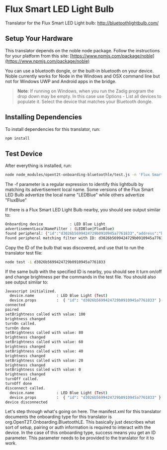 # Flux Smart LED Light Bulb

Translator for the Flux Smart LED Light bulb: http://bluetoothlightbulb.com/

## Setup Your Hardware

This translator depends on the noble node package. Follow the instructions for your platform from this site:
[https://www.npmjs.com/package/noble](https://www.npmjs.com/package/noble)

You can use a bluetooth dongle, or the built-in bluetooth on your device. Noble currently works for Node in the Windows and OSX command line but not for Windows UWP and Android apps in the bridge.

> <b>Note</b>: If running on Windows, when you run the Zadig program the drop down may be empty. In this case use Options - List all devices to populate it.
> Select the device that matches your Bluetooth dongle.

## Installing Dependencies
To install dependencies for this translator, run:

```bash
npm install
```

## Test Device
After everything is installed, run:

```bash
node node_modules/opent2t-onboarding-bluetoothle/test.js -n 'Flux Smart LED' -f '(LEDBlue|FluxBlue)'
```

The -f parameter is a regular expression to identify this lightbulb by matching its advertisement local name. Some versions of the Flux Smart
LED Bulb advertize the local name "LEDBlue" while others advertize "FluxBlue"

If there is a Flux Smart LED Light Bulb nearby, you should see output similar to:

```bash
Onboarding device            : LED Blue Light
advertisementLocalNameFilter : (LEDBlue|FluxBlue)
found peripheral: {"id":"d3026b5699424729b0910945a7761833","address":"b4:99:4c:5d:8f:c1","addressType":"unknown","connectable":true,"advertisement":{"localName":"LEDBlue-4C5D8FC1","serviceData":[],"serviceUuids":["fff0","ffe5","ffe0"]},"rssi":-45,"state":"disconnected"}
Found peripheral matching filter with ID: d3026b5699424729b0910945a7761833
```

Copy the ID of the bulb that was discovered, and use that to run the translator test file:

```bash
node test -i d3026b5699424729b0910945a7761833
```

If the same bulb with the specified ID is nearby, you should see it turn on/off and change brightness per
the commands in the test file. You should also see output similar to:

```bash
Javascript initialized.
  device.name          : LED Blue Light (Test)
  device.props         :  { "id": "d3026b5699424729b0910945a7761833" }
connected
paired
setBrightness called with value: 100
brightness changed
turnOn called.
turnOn done
setBrightness called with value: 80
brightness changed
setBrightness called with value: 60
brightness changed
setBrightness called with value: 40
brightness changed
setBrightness called with value: 20
brightness changed
setBrightness called with value: 0
brightness changed
turnOff called.
turnOff done
disconnect called.
  device.name          : LED Blue Light (Test)
  device.props         :  { "id": "d3026b5699424729b0910945a7761833" }
device disconnected
```

Let's step through what's going on here. The manifest.xml for this translator documents the onboarding type
for this translator is org.OpenT2T.Onboarding.BluetoothLE. This basically just describes what sort of setup, pairing or
auth information is required to interact with the device. In the case of this onboarding type, success means you get
an ID parameter. This parameter needs to be provided to the translator for it to work.

